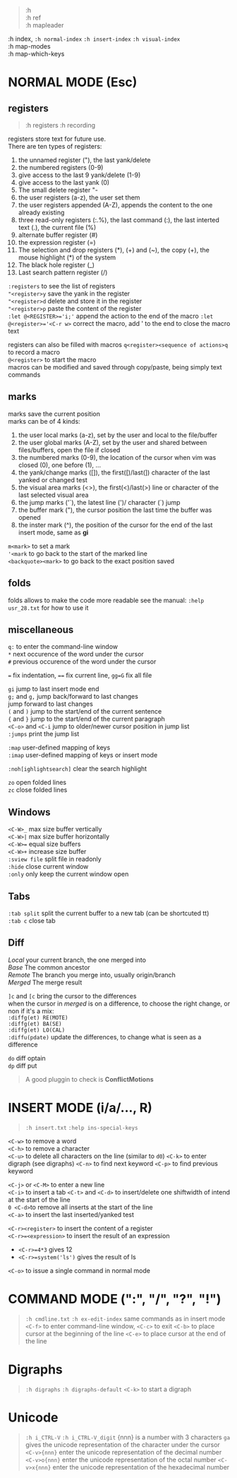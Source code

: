 > :h  
> :h ref  
> :h mapleader

:h index, `:h normal-index` `:h insert-index` `:h visual-index`  
:h map-modes  
:h map-which-keys  

# NORMAL MODE (Esc)
## registers
> :h registers
> :h recording

registers store text for future use.  
There are ten types of registers:
1. the unnamed register ("), the last yank/delete
2. the numbered registers (0-9)
  1. give access to the last 9 yank/delete (1-9)
  2. give access to the last yank (0)
3. The small delete register "-
4. the user registers (a-z), the user set them
  1. the user registers appended (A-Z), appends the content to the one already existing
5. three read-only registers (:.%), the last command (:), the last interted text (.), the current file (%)
6. alternate buffer register (#)
7. the expression register (=)
8. The selection and drop registers (\*), (+) and (~), the copy (+), the mouse highlight (\*) of the system
9. The black hole register (\_)
10. Last search pattern register (/)

`:registers` to see the list of registers  
`"<register>y` save the yank in the register  
`"<register>d` delete and store it in the register  
`"<register>p` paste the content of the register  
`:let @<REGISTER>='i;'` append the action to the end of the macro
`:let @<register>='<C-r w>` correct the macro, add ' to the end to close the macro text

registers can also be filled with macros
`q<register><sequence of actions>q` to record a macro  
`@<register>` to start the macro  
macros can be modified and saved through copy/paste, being simply text commands

## marks
marks save the current position  
marks can be of 4 kinds:
1. the user local marks (a-z), set by the user and local to the file/buffer  
2. the user global marks (A-Z), set by the user and shared between files/buffers, open the file if closed  
3. the numbered marks (0-9), the location of the cursor when vim was closed (0), one before (1), ...  
4. the yank/change marks ([]), the first([)/last(]) character of the last yanked or changed test  
5. the visual area marks (<>), the first(<)/last(>) line or character of the last selected visual area  
6. the jump marks ('\`), the latest line (')/ character (\`) jump  
7. the buffer mark ("), the cursor position the last time the buffer was opened  
8. the inster mark (^), the position of the cursor for the end of the last insert mode, same as __gi__  

`m<mark>` to set a mark  
`'<mark` to go back to the start of the marked line  
`<backquote><mark>` to go back to the exact position saved  

## folds
folds allows to make the code more readable
see the manual: `:help usr_28.txt` for how to use it

## miscellaneous
`q:` to enter the command-line window  
`*` next occurence of the word under the cursor  
`#` previous occurence of the word under the cursor  

`=` fix indentation, `==` fix current line, `gg=G` fix all file

`gi` jump to last insert mode end  
`g;` and `g,` jump back/forward to last changes  
 jump forward to last changes  
`(` and `)` jump to the start/end of the current sentence  
`{` and `}` jump to the start/end of the current paragraph  
`<C-o>` and `<C-i` jump to older/newer cursor position in jump list  
`:jumps` print the jump list  

`:map` user-defined mapping of keys  
`:imap` user-defined mapping of keys or insert mode  

`:noh[ighlightsearch]` clear the search highlight  

`zo` open folded lines  
`zc` close folded lines  

## Windows
`<C-W>_` max size buffer vertically  
`<C-W>|` max size buffer horizontally  
`<C-W>=` equal size buffers  
`<C-W>+` increase size buffer  
`:sview file` split file in readonly  
`:hide` close current window  
`:only` only keep the current window open  

## Tabs
`:tab split` split the current buffer to a new tab (can be shortcuted tt)  
`:tab c` close tab  

## Diff
_Local_ your current branch, the one merged into  
_Base_ The common ancestor  
_Remote_ The branch you merge into, usually origin/branch  
_Merged_ The merge result  

`]c` and `[c` bring the cursor to the differences  
when the cursor in _merged_ is on a difference, to choose the right change, or non if it's a mix:  
`:diffg(et) RE(MOTE)`  
`:diffg(et) BA(SE)`  
`:diffg(et) LO(CAL)`  
`:diffu(pdate)` update the differences, to change what is seen as a difference

`do` diff optain  
`dp` diff put  

> A good pluggin to check is __ConflictMotions__  

# INSERT MODE (i/a/..., R)
> `:h insert.txt`
> `:help ins-special-keys`

`<C-w>` to remove a word  
`<C-h>` to remove a character  
`<C-u>` to delete all characters on the line (similar to `d0`)
`<C-k>` to enter digraph (see digraphs)
`<C-n>` to find next keyword
`<C-p>` to find previous keyword

`<C-j>` or `<C-M>` to enter a new line  
`<C-i>` to insert a tab
`<C-t>` and `<C-d>` to insert/delete one shiftwidth of intend at the start of the line  
`0 <C-d>`to remove all inserts at the start of the line  
`<C-a>` to insert the last inserted/yanked test  

`<C-r><register>` to insert the content of a register  
`<C-r>=<expression>` to insert the result of an expression  
* `<C-r>=4*3` gives 12
* `<C-r>=system('ls')` gives the result of ls

`<C-o>` to issue a single command in normal mode

# COMMAND MODE (":", "/", "?", "!")
> `:h cmdline.txt`
> `:h ex-edit-index`
> same commands as in insert mode
`<C-f>` to enter command-line window, `<C-c>` to exit
`<C-b>` to place cursor at the beginning of the line
`<C-e>` to place cursor at the end of the line

# Digraphs
> `:h digraphs`
> `:h digraphs-default`
`<C-k>` to start a digraph

# Unicode
> `:h i_CTRL-V`
> `:h i_CTRL-V_digit`
> {nnn} is a number with 3 characters
`ga` gives the unicode representation of the character under the cursor
`<C-v>{nnn}` enter the unicode representation of the decimal number
`<C-v>o{nnn}` enter the unicode representation of the octal number
`<C-v>x{nnn}` enter the unicode representation of the hexadecimal number

